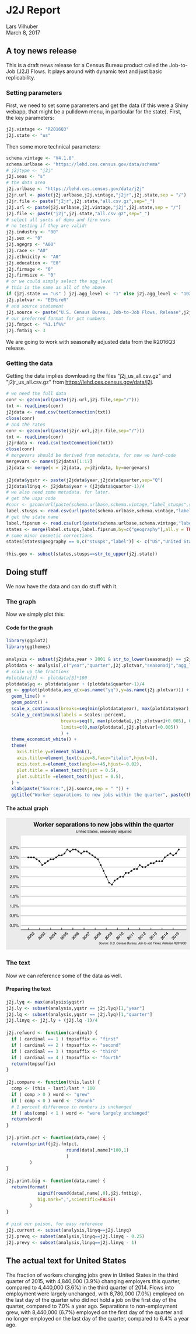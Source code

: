 # J2J Report
Lars Vilhuber  
March 8, 2017  



## A toy news release

This is a draft news release for a Census Bureau product called the Job-to-Job (J2J) Flows. It plays around with dynamic text and just basic replicability.

### Setting parameters
First, we need to set some parameters and get the data (if this were a Shiny webapp, that might be a pulldown menu, in particular for the state). First, the key parameters:


```r
j2j.vintage <- "R2016Q3"
j2j.state <- "us"
```

Then some more technical parameters:


```r
schema.vintage <- "V4.1.0"
schema.urlbase <- "https://lehd.ces.census.gov/data/schema"
# j2jtype <- "j2j"
j2j.seas <- "s"
# the data area
j2j.urlbase <- "https://lehd.ces.census.gov/data/j2j"
j2jr.url <- paste(j2j.urlbase,j2j.vintage,"j2jr",j2j.state,sep = "/")
j2jr.file <- paste("j2jr",j2j.state,"all.csv.gz",sep="_")
j2j.url <- paste(j2j.urlbase,j2j.vintage,"j2j",j2j.state,sep = "/")
j2j.file <- paste("j2j",j2j.state,"all.csv.gz",sep="_")
# select all sorts of demo and firm vars
# no testing if they are valid!
j2j.industry <- "00" 
j2j.sex <- "0"
j2j.agegrp <- "A00"
j2j.race <- "A0"
j2j.ethnicity <- "A0"
j2j.education <- "E0"
j2j.firmage <- "0"
j2j.firmsize <- "0"
# or we could simply select the agg_level
# this is the same as all of the above
if (j2j.state == "us" ) j2j.agg_level <- "1" else j2j.agg_level <- "1025"
j2j.plotvar <- "EEHireR"
# and source statement
j2j.source <- paste("U.S. Census Bureau, Job-to-Job Flows, Release",j2j.vintage,sep = " ")
# our preferred format for pct numbers
j2j.fmtpct <- "%1.1f%%"
j2j.fmtbig <- 3
```

We are going to work with seasonally adjusted data from the R2016Q3 release.

### Getting the data
Getting the data implies downloading the files "j2j_us_all.csv.gz" and "j2jr_us_all.csv.gz" from https://lehd.ces.census.gov/data/j2j.

```r
# we need the full data
conr <- gzcon(url(paste(j2j.url,j2j.file,sep="/")))
txt <- readLines(conr)
j2jdata <- read.csv(textConnection(txt))
close(conr)
# and the rates
conr <- gzcon(url(paste(j2jr.url,j2jr.file,sep="/")))
txt <- readLines(conr)
j2jrdata <- read.csv(textConnection(txt))
close(conr)
# mergevars should be derived from metadata, for now we hard-code
mergevars <- names(j2jdata)[1:17]
j2jdata <- merge(x = j2jdata, y=j2jrdata, by=mergevars)

j2jdata$yqstr <- paste(j2jdata$year,j2jdata$quarter,sep="Q")
j2jdata$linyq <- j2jdata$year + (j2jdata$quarter-1)/4
# we also need some metadata. for later.
# get the usps code
#conr <- gzcon(url(paste(schema.urlbase,schema.vintage,"label_stusps",sep="/")))
label.stusps <- read.csv(url(paste(schema.urlbase,schema.vintage,"label_stusps.csv",sep="/")),stringsAsFactors = FALSE)[,c("geography","stusps")]
# get the state name
label.fipsnum <- read.csv(url(paste(schema.urlbase,schema.vintage,"label_fipsnum.csv",sep="/")),stringsAsFactors = FALSE)
states <- merge(label.stusps,label.fipsnum,by=c("geography"),all.y = TRUE)
# some minor cosmetic corrections
states[states$geography == 0,c("stusps","label")] <- c("US","United States")

this.geo <- subset(states,stusps==str_to_upper(j2j.state))
```

## Doing stuff
We now have the data and can do stuff with it.

### The graph
Now we simply plot this:

#### Code for the graph

```r
library(ggplot2)
library(ggthemes)

analysis <- subset(j2jdata,year > 2001 & str_to_lower(seasonadj) == j2j.seas & agg_level == j2j.agg_level)
plotdata <- analysis[,c("year","quarter",j2j.plotvar,"seasonadj","agg_level")]
# scale up the fractions
#plotdata[3] <- plotdata[3]*100
plotdata$yq <- plotdata$year + (plotdata$quarter-1)/4
gg <- ggplot(plotdata,aes_q(x=as.name("yq"),y=as.name(j2j.plotvar))) +
  geom_line() + 
  geom_point() +
  scale_x_continuous(breaks=seq(min(plotdata$year), max(plotdata$year), 1)) +
  scale_y_continuous(labels = scales::percent,
                     breaks=seq(0, max(plotdata[,j2j.plotvar]+0.005), 0.005),
                     limits=c(0,max(plotdata[,j2j.plotvar]+0.005))
                     ) +
  theme_economist_white() +
  theme(
    axis.title.y=element_blank(),
    axis.title=element_text(size=8,face="italic",hjust=1),
    axis.text.x=element_text(angle=+45,hjust=-0.02),
    plot.title = element_text(hjust = 0.5),
    plot.subtitle =element_text(hjust = 0.5),
  ) +
  xlab(paste("Source:",j2j.source,sep = " ")) +
  ggtitle("Worker separations to new jobs within the quarter", paste(this.geo$label,"seasonally adjusted",sep=", ")) 
```
#### The actual graph
![](j2j_report_files/figure-html/figure1-1.png)<!-- -->

### The text
Now we can reference some of the data as well.

#### Preparing the text

```r
j2j.lyq <- max(analysis$yqstr)
j2j.ly <- subset(analysis,yqstr == j2j.lyq)[1,"year"]
j2j.lq <- subset(analysis,yqstr == j2j.lyq)[1,"quarter"]
j2j.linyq <- j2j.ly + (j2j.lq -1)/4

j2j.refword <- function(cardinal) {
  if ( cardinal == 1 ) tmpsuffix <- "first"
  if ( cardinal == 2 ) tmpsuffix <- "second"
  if ( cardinal == 3 ) tmpsuffix <- "third"
  if ( cardinal == 4 ) tmpsuffix <- "fourth"
  return(tmpsuffix)
}

j2j.compare <- function(this,last) {
  comp <- (this - last)/last * 100
  if ( comp > 0 ) word <- "grew"
  if ( comp < 0 ) word <- "shrunk"
  # 1 percent difference in numbers is unchanged
  if ( abs(comp) < 1 ) word <- "were largely unchanged"
  return(word)
}

j2j.print.pct <- function(data,name) {
  return(sprintf(j2j.fmtpct,
                       round(data[,name]*100,1)
                       )
         )
}

j2j.print.big <- function(data,name) {
  return(format(
            signif(round(data[,name],0),j2j.fmtbig),
            big.mark=",",scientific=FALSE)
         )
}

# pick our poison, for easy reference
j2j.current <- subset(analysis,linyq==j2j.linyq)
j2j.prevq <- subset(analysis,linyq==j2j.linyq - 0.25)
j2j.prevy <- subset(analysis,linyq==j2j.linyq - 1)
```

## The actual text for United States
The fraction of workers changing jobs 
grew
in United States
in the third quarter of 2015,
with 4,840,000 
(3.9%) changing employers this quarter, 
compared to 4,440,000 
(3.6%) 
in the third quarter of 2014.
Flows into employment
were largely unchanged, 
with 8,780,000
(7.0%)
employed on the last day of the quarter who did not hold a job on the first day of the quarter,
compared to 7.0% a year ago.
Separations to non-employment 
grew, 
with 8,440,000
(6.7%) 
employed on the first day of the quarter and no longer employed on the last day of the quarter,
compared to 6.4% a year ago.


